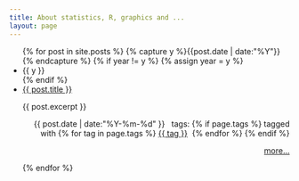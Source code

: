 ```yaml
---
title: About statistics, R, graphics and ...
layout: page
---
```


<ul class="listing">
{% for post in site.posts %}
  {% capture y %}{{post.date | date:"%Y"}}{% endcapture %}
  {% if year != y %}
    {% assign year = y %}
    <li class="listing-seperator">{{ y }}</li>
  {% endif %}
  <li class="listing-item">
    <a href="{{ site.url }}{{ post.url }}" title="{{ post.title }}">{{ post.title }}</a>
    <p>{{ post.excerpt }} &nbsp; 
<div align="right"> 
<time datetime="{{ post.date | date:"%Y-%m-%d" }}">{{ post.date | date:"%Y-%m-%d" }}</time> &nbsp;
tags: 
{% if page.tags %}
<span class="tags">
  tagged with 
  {% for tag in page.tags %}
  <a href="{{ site.url }}/tags/#{{ tag }}" title="{{ tag }}">{{ tag }}</a>&nbsp;
  {% endfor %}
</span>
{% endif %}

<a href="{{ site.url }}{{ post.url }}" title="{{ post.title }}">more...</a></div>
</p>
  </li>
{% endfor %}
</ul>

